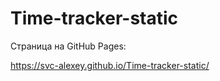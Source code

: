# Time-tracker-static

Страница на GitHub Pages:

https://svc-alexey.github.io/Time-tracker-static/

